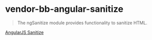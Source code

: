 # vendor-bb-angular-sanitize

> The ngSanitize module provides functionality to sanitize HTML.

[AngularJS Sanitize](http://docs.angularjs.org/api/ngSanitize)
